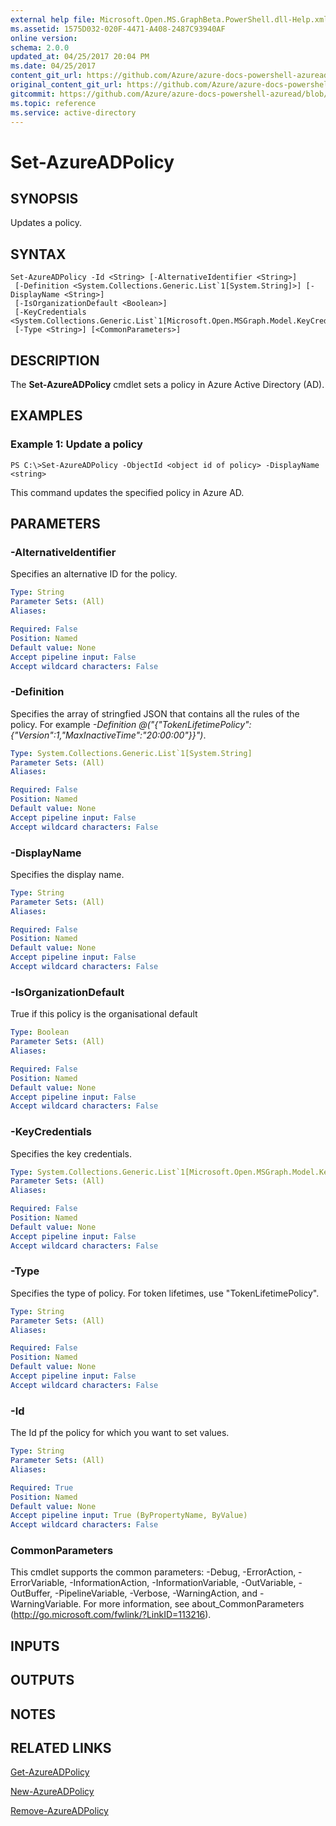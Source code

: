 ```yaml
---
external help file: Microsoft.Open.MS.GraphBeta.PowerShell.dll-Help.xml
ms.assetid: 1575D032-020F-4471-A408-2487C93940AF
online version:
schema: 2.0.0
updated_at: 04/25/2017 20:04 PM
ms.date: 04/25/2017
content_git_url: https://github.com/Azure/azure-docs-powershell-azuread/blob/VinceSmith-patch-3/Azure%20AD%20Cmdlets/AzureAD/v2preview/Set-AzureADPolicy.md
original_content_git_url: https://github.com/Azure/azure-docs-powershell-azuread/blob/VinceSmith-patch-3/Azure%20AD%20Cmdlets/AzureAD/v2preview/Set-AzureADPolicy.md
gitcommit: https://github.com/Azure/azure-docs-powershell-azuread/blob/c5cc449ee6e2b805fc85a9e05130b06b10899f67
ms.topic: reference
ms.service: active-directory
---
```


# Set-AzureADPolicy

## SYNOPSIS
Updates a policy.

## SYNTAX

```
Set-AzureADPolicy -Id <String> [-AlternativeIdentifier <String>]
 [-Definition <System.Collections.Generic.List`1[System.String]>] [-DisplayName <String>]
 [-IsOrganizationDefault <Boolean>]
 [-KeyCredentials <System.Collections.Generic.List`1[Microsoft.Open.MSGraph.Model.KeyCredential]>]
 [-Type <String>] [<CommonParameters>]
```

## DESCRIPTION
The **Set-AzureADPolicy** cmdlet sets a policy in Azure Active Directory (AD).

## EXAMPLES

### Example 1: Update a policy
```
PS C:\>Set-AzureADPolicy -ObjectId <object id of policy> -DisplayName <string>
```

This command updates the specified policy in Azure AD.

## PARAMETERS

### -AlternativeIdentifier
Specifies an alternative ID for the policy.

```yaml
Type: String
Parameter Sets: (All)
Aliases: 

Required: False
Position: Named
Default value: None
Accept pipeline input: False
Accept wildcard characters: False
```

### -Definition
Specifies the array of stringfied JSON that contains all the rules of the policy. For example
*-Definition @("{"TokenLifetimePolicy":{"Version":1,"MaxInactiveTime":"20:00:00"}}")*.

```yaml
Type: System.Collections.Generic.List`1[System.String]
Parameter Sets: (All)
Aliases: 

Required: False
Position: Named
Default value: None
Accept pipeline input: False
Accept wildcard characters: False
```

### -DisplayName
Specifies the display name.

```yaml
Type: String
Parameter Sets: (All)
Aliases: 

Required: False
Position: Named
Default value: None
Accept pipeline input: False
Accept wildcard characters: False
```

### -IsOrganizationDefault
True if this policy is the organisational default

```yaml
Type: Boolean
Parameter Sets: (All)
Aliases: 

Required: False
Position: Named
Default value: None
Accept pipeline input: False
Accept wildcard characters: False
```

### -KeyCredentials
Specifies the key credentials.

```yaml
Type: System.Collections.Generic.List`1[Microsoft.Open.MSGraph.Model.KeyCredential]
Parameter Sets: (All)
Aliases: 

Required: False
Position: Named
Default value: None
Accept pipeline input: False
Accept wildcard characters: False
```

### -Type
Specifies the type of policy. For token lifetimes, use "TokenLifetimePolicy".

```yaml
Type: String
Parameter Sets: (All)
Aliases: 

Required: False
Position: Named
Default value: None
Accept pipeline input: False
Accept wildcard characters: False
```

### -Id
The Id pf the policy for which you want to set values.

```yaml
Type: String
Parameter Sets: (All)
Aliases: 

Required: True
Position: Named
Default value: None
Accept pipeline input: True (ByPropertyName, ByValue)
Accept wildcard characters: False
```

### CommonParameters
This cmdlet supports the common parameters: -Debug, -ErrorAction, -ErrorVariable, -InformationAction, -InformationVariable, -OutVariable, -OutBuffer, -PipelineVariable, -Verbose, -WarningAction, and -WarningVariable. For more information, see about_CommonParameters (http://go.microsoft.com/fwlink/?LinkID=113216).

## INPUTS

## OUTPUTS

## NOTES

## RELATED LINKS

[Get-AzureADPolicy](./Get-AzureADPolicy.md)

[New-AzureADPolicy](./New-AzureADPolicy.md)

[Remove-AzureADPolicy](./Remove-AzureADPolicy.md)
